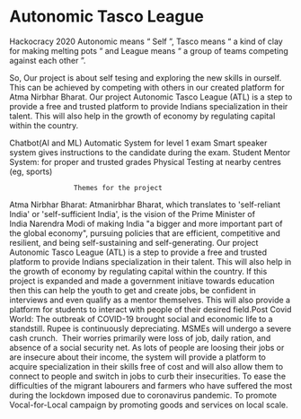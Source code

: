 # Autonomic Tasco League
 Hackocracy 2020
Autonomic means “ Self ”, Tasco means  “ a kind of clay for making melting pots “ and League means “ a group of teams competing against each other ”.

So, Our project is about self tesing and exploring the new skills in ourself. This can be achieved by competing with others in our created platform for Atma Nirbhar Bharat.
Our project Autonomic Tasco League (ATL) is a step to provide a free and trusted platform to provide Indians specialization in their talent. This will also help in the growth of economy by regulating capital within the country.

Chatbot(AI and ML)
Automatic System for level 1 exam 
Smart speaker system gives instructions to the candidate during the exam.
Student Mentor System: for proper and trusted grades 
Physical Testing at nearby centres (eg, sports)

                    Themes for the project
Atma Nirbhar Bharat:
Atmanirbhar Bharat, which translates to 'self-reliant India' or 'self-sufficient India', is the vision of the Prime Minister of India Narendra Modi of making India "a bigger and more important part of the global economy", pursuing policies that are efficient, competitive and resilient, and being self-sustaining and self-generating.
Our project Autonomic Tasco League (ATL) is a step to provide a free and trusted platform to provide Indians specialization in their talent. This will also help in the growth of economy by regulating capital within the country. If this project is expanded and made a government initiave towards education then this can help the youth to get and create jobs, be confident in interviews and even qualify as a mentor themselves.
This will also provide a platform for students to interact with people of their desired field.Post Covid World:
The outbreak of COVID-19 brought social and economic life to a standstill. Rupee is continuously depreciating. MSMEs will undergo a severe cash crunch.  Their worries primarily were loss of job, daily ration, and absence of a social security net. 
As lots of people are loosing their jobs or are insecure about their income, the system will provide a platform to acquire specialization in their skills free of cost and will also allow them to connect to people and switch in jobs to curb their insecurities.
To ease the difficulties of the migrant labourers and farmers who have suffered the most during the lockdown imposed due to coronavirus pandemic.
To promote Vocal-for-Local campaign by promoting goods and services on local scale.
